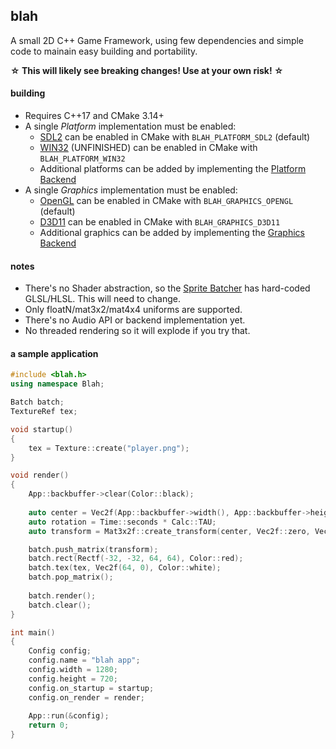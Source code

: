 ﻿## blah
A small 2D C++ Game Framework, using few dependencies and simple code to mainain easy building and portability.

**☆ This will likely see breaking changes! Use at your own risk! ☆**

#### building
 - Requires C++17 and CMake 3.14+
 - A single *Platform* implementation must be enabled:
	- [SDL2](https://github.com/NoelFB/blah/blob/master/src/internal/platform_sdl2.cpp) can be enabled in CMake with `BLAH_PLATFORM_SDL2` (default)
	- [WIN32](https://github.com/NoelFB/blah/blob/master/src/internal/platform_win32.cpp) (UNFINISHED) can be enabled in CMake with `BLAH_PLATFORM_WIN32`
	- Additional platforms can be added by implementing the [Platform Backend](https://github.com/NoelFB/blah/blob/master/src/internal/platform.h)
 - A single *Graphics* implementation must be enabled:
	- [OpenGL](https://github.com/NoelFB/blah/blob/master/src/internal/graphics_gl.cpp) can be enabled in CMake with `BLAH_GRAPHICS_OPENGL` (default)
	- [D3D11](https://github.com/NoelFB/blah/blob/master/src/internal/graphics_d3d11.cpp) can be enabled in CMake with `BLAH_GRAPHICS_D3D11`
	- Additional graphics can be added by implementing the [Graphics Backend](https://github.com/NoelFB/blah/blob/master/src/internal/graphics.h)
 
#### notes
 - There's no Shader abstraction, so the [Sprite Batcher](https://github.com/NoelFB/blah/blob/master/src/graphics/batch.cpp) has hard-coded GLSL/HLSL. This will need to change.
 - Only floatN/mat3x2/mat4x4 uniforms are supported.
 - There's no Audio API or backend implementation yet.
 - No threaded rendering so it will explode if you try that.

#### a sample application

```cpp
#include <blah.h>
using namespace Blah;

Batch batch;
TextureRef tex;

void startup()
{
	tex = Texture::create("player.png");
}

void render()
{
	App::backbuffer->clear(Color::black);
	
	auto center = Vec2f(App::backbuffer->width(), App::backbuffer->height()) / 2;
	auto rotation = Time::seconds * Calc::TAU;
	auto transform = Mat3x2f::create_transform(center, Vec2f::zero, Vec2f::one, rotation);

	batch.push_matrix(transform);
	batch.rect(Rectf(-32, -32, 64, 64), Color::red);
	batch.tex(tex, Vec2f(64, 0), Color::white);
	batch.pop_matrix();
	
	batch.render();
	batch.clear();
}

int main()
{
	Config config;
	config.name = "blah app";
	config.width = 1280;
	config.height = 720;
	config.on_startup = startup;
	config.on_render = render;
	
	App::run(&config);
	return 0;
}

```

